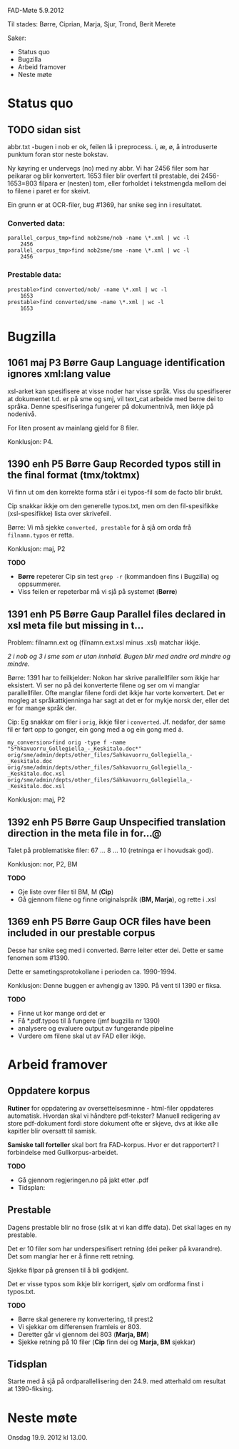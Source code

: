 FAD-Møte 5.9.2012


Til stades: Børre, Ciprian, Marja, Sjur, Trond, Berit Merete


Saker:


* Status quo
* Bugzilla
* Arbeid framover
* Neste møte






#  Status quo


##  TODO sidan sist


abbr.txt -bugen i nob er ok, feilen lå i preprocess.
i, æ, ø, å introduserte punktum foran stor neste bokstav.


Ny køyring er undervegs (no) med ny abbr. Vi har 2456 filer
som har peikarar og blir konvertert. 1653 filer blir overført
til prestable, dei 2456-1653=803 filpara er (nesten) tom, 
eller forholdet i tekstmengda mellom dei to filene i paret er for
skeivt.


Ein grunn er at OCR-filer, bug #1369, har snike seg inn i
resultatet.


###  Converted data:


```
parallel_corpus_tmp>find nob2sme/nob -name \*.xml | wc -l
    2456
parallel_corpus_tmp>find nob2sme/sme -name \*.xml | wc -l
    2456
```




###  Prestable data:


```
prestable>find converted/nob/ -name \*.xml | wc -l
    1653
prestable>find converted/sme -name \*.xml | wc -l
    1653
```








#  Bugzilla


##  1061	maj	P3	Børre Gaup	Language identification ignores xml:lang value


xsl-arket kan spesifisere at visse noder har visse språk. Viss du spesifiserer
at dokumentet t.d. er på sme og smj, vil text_cat arbeide med berre dei to
språka. Denne spesifiseringa fungerer på dokumentnivå, men ikkje på nodenivå.


For liten prosent av mainlang gjeld for 8 filer.


Konklusjon: P4.


##  1390	enh	P5	Børre Gaup	Recorded typos still in the final format (tmx/toktmx)


Vi finn ut om den korrekte forma står i ei typos-fil som de facto blir brukt.


Cip snakkar ikkje om den generelle typos.txt, men om den fil-spesifikke (xsl-spesifikke) lista over skrivefeil.


Børre: Vi må sjekke `converted, prestable` for å sjå om orda 
frå `filnamn.typos` er retta.


Konklusjon: maj, P2


**TODO**
* **Børre** repeterer Cip sin test `grep -r` (kommandoen fins i Bugzilla) og oppsummerer.
* Viss feilen er repeterbar må vi sjå på systemet (**Børre**)


##  1391	enh	P5	Børre Gaup	Parallel files declared in xsl meta file but missing in t...


Problem: filnamn.ext og (filnamn.ext.xsl minus .xsl) matchar ikkje. 


*2 i nob og 3 i sme som er utan innhald. Bugen blir med andre ord mindre og mindre.*


Børre: 1391 har to feilkjelder: Nokon har skrive parallellfiler som ikkje har eksistert.
Vi ser no på dei konverterte filene og ser om vi manglar parallellfiler. Ofte manglar
filene fordi det ikkje har vorte konvertert. Det er mogleg at språkattkjenninga har sagt
at det er for mykje norsk der, eller det er for mange språk der.


Cip: Eg snakkar om filer i `orig`, ikkje filer i `converted`. Jf. nedafor, der same
fil er ført opp to gonger, ein gong med a og ein gong med á.


```
my_conversion>find orig -type f -name
"S*hkavuorru_Gollegiella_-_Keskitalo.doc*"
orig/sme/admin/depts/other_files/Sahkavuorru_Gollegiella_-_Keskitalo.doc
orig/sme/admin/depts/other_files/Sahkavuorru_Gollegiella_-_Keskitalo.doc.xsl
orig/sme/admin/depts/other_files/Sáhkavuorru_Gollegiella_-_Keskitalo.doc.xsl
```


Konklusjon: maj, P2


##  1392	enh	P5	Børre Gaup	Unspecified translation direction in the meta file in for...@


Talet på problematiske filer: 67 ... 8 ... 10 (retninga er i hovudsak god).


Konklusjon: nor, P2, BM


**TODO**
* Gje liste over filer til BM, M (**Cip**)
* Gå gjennom filene og finne originalspråk (**BM, Marja**), og rette i .xsl






##  1369	enh	P5	Børre Gaup	OCR files have been included in our prestable corpus


Desse har snike seg med i converted. Børre leiter etter dei. Dette er same
fenomen som #1390.


Dette er sametingsprotokollane i perioden ca. 1990-1994.


Konklusjon: Denne buggen er avhengig av 1390. På vent til 1390 er fiksa.


**TODO**


* Finne ut kor mange ord det er
* Få *.pdf.typos til å fungere (jmf bugzilla nr 1390)
* analysere og evaluere output av fungerande pipeline
* Vurdere om filene skal ut av FAD eller ikkje.




# Arbeid framover


##  Oppdatere korpus


**Rutiner** for oppdatering av oversettelsesminne - html-filer oppdateres 
automatisk. Hvordan skal vi håndtere pdf-tekster? Manuell redigering 
av store pdf-dokument fordi store dokument ofte er skjeve, dvs at ikke alle kapitler blir oversatt til samisk.


**Samiske tall forteller** skal bort fra FAD-korpus.
Hvor er det rapportert? I forbindelse med Gullkorpus-arbeidet.


**TODO**
* Gå gjennom regjeringen.no på jakt etter .pdf
* Tidsplan: 


##  Prestable


Dagens prestable blir no frose (slik at vi kan diffe data). 
Det skal lages en ny prestable.


Det er 10 filer som har underspesifisert retning (dei peiker på
kvarandre). Det som manglar her er å finne rett retning.


Sjekke filpar på grensen til å bli godkjent.


Det er visse typos som ikkje blir korrigert, sjølv om ordforma
finst i typos.txt.


**TODO**
* Børre skal generere ny konvertering, til prest2
* Vi sjekkar om differensen framleis er 803.
* Deretter går vi gjennom dei 803 (**Marja, BM**)
* Sjekke retning på 10 filer (**Cip** finn dei 
  og **Marja, BM** sjekkar)




##  Tidsplan


Starte med å sjå på ordparallellisering den 24.9.
med atterhald om resultat at 1390-fiksing.




# Neste møte


Onsdag 19.9. 2012 kl 13.00.
